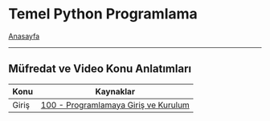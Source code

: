 # Temel Python Programlama

[Anasayfa](README.md)

---

## Müfredat ve Video Konu Anlatımları
| Konu | Kaynaklar |
| --   | --        |
| Giriş                             | <a href="https://www.youtube.com/watch?v=rkyKak5acQ4&list=PLqiHvxGteAQek8je_f8tzSLDUO0ukiRox&index=1" target="_blank">100 - Programlamaya Giriş ve Kurulum</a> |